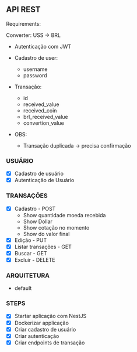 ## API REST

Requirements:

Converter:
USS -> BRL

- Autenticação com JWT
- Cadastro de user:

  - username
  - password

- Transação:

  - id
  - received_value
  - received_coin
  - brl_received_value
  - convertion_value

- OBS:
  - Transação duplicada -> precisa confirmação

### USUÁRIO

- [x] Cadastro de usuário
- [x] Autenticação de Usuário

### TRANSAÇÕES

- [x] Cadastro - POST
  - Show quantidade moeda recebida
  - Show Dollar
  - Show cotação no momento
  - Show do valor final
- [x] Edição - PUT
- [x] Listar transações - GET
- [x] Buscar - GET
- [x] Excluir - DELETE

### ARQUITETURA

- default

### STEPS

- [x] Startar aplicação com NestJS
- [x] Dockerizar applicação
- [x] Criar cadastro de usuário
- [x] Criar autenticação
- [x] Criar endpoints de transação
